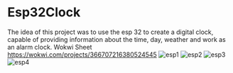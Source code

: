 # Esp32Clock
The idea of ​​this project was to use the esp 32 to create a digital clock, capable of providing information about the time, day, weather and work as an alarm clock.
Wokwi Sheet https://wokwi.com/projects/366707216380524545
![esp1](https://github.com/RafaelBrandaoBastos/Esp32Clock/assets/72472711/564b06c0-ee10-42b3-8cba-6a134870f97c)
![esp2](https://github.com/RafaelBrandaoBastos/Esp32Clock/assets/72472711/d36ff2ad-9b98-425e-8a47-46704cb439d5)
![esp3](https://github.com/RafaelBrandaoBastos/Esp32Clock/assets/72472711/430a894b-e510-457c-968d-5faf19cf3353)
![esp4](https://github.com/RafaelBrandaoBastos/Esp32Clock/assets/72472711/50dc2016-a4ac-4d3a-90d5-bf3d31d9a24d)
